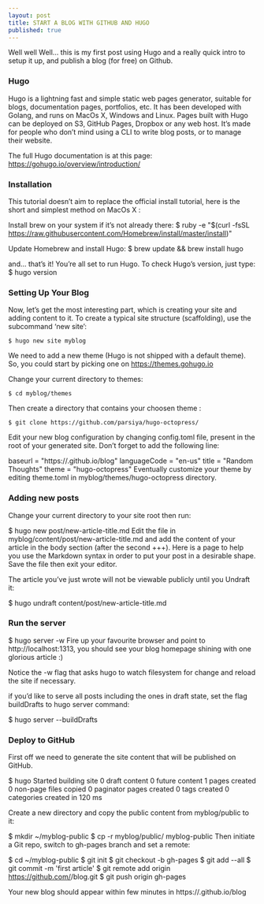 ```yaml
---
layout: post
title: START A BLOG WITH GITHUB AND HUGO
published: true
---
```


Well well Well… this is my first post using Hugo and a really quick intro to setup it up, and publish a blog (for free) on Github.

### Hugo
Hugo is a lightning fast and simple static web pages generator, suitable for blogs, documentation pages, portfolios, etc. It has been developed with Golang, and runs on MacOs X, Windows and Linux. Pages built with Hugo can be deployed on S3, GitHub Pages, Dropbox or any web host. It’s made for people who don’t mind using a CLI to write blog posts, or to manage their website.

The full Hugo documentation is at this page: https://gohugo.io/overview/introduction/

### Installation
This tutorial doesn’t aim to replace the official install tutorial, here is the short and simplest method on MacOs X :

Install brew on your system if it’s not already there:
	$ ruby -e "$(curl -fsSL https://raw.githubusercontent.com/Homebrew/install/master/install)"

Update Homebrew and install Hugo:
	$ brew update && brew install hugo

and… that’s it! You’re all set to run Hugo. To check Hugo’s version, just type:
	$ hugo version

### Setting Up Your Blog
Now, let’s get the most interesting part, which is creating your site and adding content to it. To create a typical site structure (scaffolding), use the subcommand ‘new site’:

	$ hugo new site myblog
We need to add a new theme (Hugo is not shipped with a default theme). So, you could start by picking one on https://themes.gohugo.io

Change your current directory to themes:

	$ cd myblog/themes
Then create a directory that contains your choosen theme :

 	$ git clone https://github.com/parsiya/hugo-octopress/
Edit your new blog configuration by changing config.toml file, present in the root of your generated site. Don’t forget to add the following line:

  baseurl = "https://<your username>.github.io/blog"
  languageCode = "en-us"
  title = "Random Thoughts"
  theme = "hugo-octopress"
Eventually customize your theme by editing theme.toml in myblog/themes/hugo-octopress directory.

### Adding new posts
Change your current directory to your site root then run:

  $ hugo new post/new-article-title.md
Edit the file in myblog/content/post/new-article-title.md and add the content of your article in the body section (after the second +++). Here is a page to help you use the Markdown syntax in order to put your post in a desirable shape. Save the file then exit your editor.

The article you’ve just wrote will not be viewable publicly until you Undraft it:

  $ hugo undraft content/post/new-article-title.md
  
### Run the server
  $ hugo server -w
Fire up your favourite browser and point to http://localhost:1313, you should see your blog homepage shining with one glorious article :)

Notice the -w flag that asks hugo to watch filesystem for change and reload the site if necessary.

if you’d like to serve all posts including the ones in draft state, set the flag buildDrafts to hugo server command:

  $ hugo server --buildDrafts

### Deploy to GitHub
First off we need to generate the site content that will be published on GitHub.

  $ hugo
  Started building site
  0 draft content
  0 future content
  1 pages created 
  0 non-page files copied
  0 paginator pages created
  0 tags created
  0 categories created
  in 120 ms

Create a new directory and copy the public content from myblog/public to it:

  $ mkdir ~/myblog-public
  $ cp -r myblog/public/ myblog-public
Then initiate a Git repo, switch to gh-pages branch and set a remote:

  $ cd ~/myblog-public
  $ git init
  $ git checkout -b gh-pages
  $ git add --all
  $ git commit -m 'first article'
  $ git remote add origin https://github.com/<your username>/blog.git
  $ git push origin gh-pages

Your new blog should appear within few minutes in https://<your username>.github.io/blog
